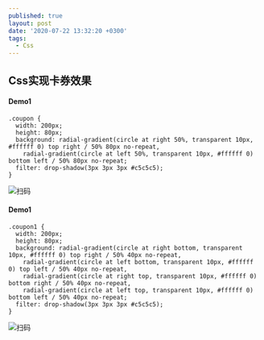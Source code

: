```yaml
---
published: true
layout: post
date: '2020-07-22 13:32:20 +0300'
tags:
  - Css
---
```

## Css实现卡券效果

#### Demo1

```
.coupon {
  width: 200px;
  height: 80px;
  background: radial-gradient(circle at right 50%, transparent 10px, #ffffff 0) top right / 50% 80px no-repeat,
    radial-gradient(circle at left 50%, transparent 10px, #ffffff 0) bottom left / 50% 80px no-repeat;
  filter: drop-shadow(3px 3px 3px #c5c5c5);
}

```

![扫码]({{site.baseurl}}/assets/img/demo/202007/2020-07-22_00001.png)

#### Demo1

```
.coupon1 {
  width: 200px;
  height: 80px;
  background: radial-gradient(circle at right bottom, transparent 10px, #ffffff 0) top right / 50% 40px no-repeat,
    radial-gradient(circle at left bottom, transparent 10px, #ffffff 0) top left / 50% 40px no-repeat,
    radial-gradient(circle at right top, transparent 10px, #ffffff 0) bottom right / 50% 40px no-repeat, 
    radial-gradient(circle at left top, transparent 10px, #ffffff 0) bottom left / 50% 40px no-repeat;
  filter: drop-shadow(3px 3px 3px #c5c5c5);
}
```

![扫码]({{site.baseurl}}/assets/img/demo/202007/2020-07-22_00001.png)

